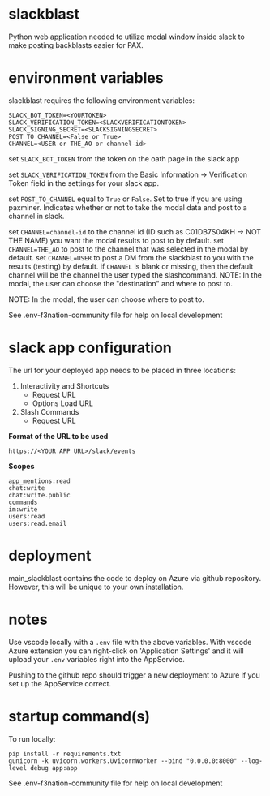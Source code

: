# slackblast

Python web application needed to utilize modal window inside slack to make posting backblasts easier for PAX.

# environment variables

slackblast requires the following environment variables:

```
SLACK_BOT_TOKEN=<YOURTOKEN>
SLACK_VERIFICATION_TOKEN=<SLACKVERIFICATIONTOKEN>
SLACK_SIGNING_SECRET=<SLACKSIGNINGSECRET>
POST_TO_CHANNEL=<False or True>
CHANNEL=<USER or THE_AO or channel-id>
```

set `SLACK_BOT_TOKEN` from the token on the oath page in the slack app

set `SLACK_VERIFICATION_TOKEN` from the Basic Information -> Verification Token field in the settings for your slack app.

set `POST_TO_CHANNEL` equal to `True` or `False`. Set to true if you are using paxminer. Indicates whether or not to take the modal data and post to a channel in slack.

set `CHANNEL=channel-id` to the channel id (ID such as C01DB7S04KH -> NOT THE NAME) you want the modal results to post to by default.
set `CHANNEL=THE_AO` to post to the channel that was selected in the modal by default.
set `CHANNEL=USER` to post a DM from the slackblast to you with the results (testing) by default.
if `CHANNEL` is blank or missing, then the default channel will be the channel the user typed the slashcommand.
NOTE: In the modal, the user can choose the "destination" and where to post to.

NOTE: In the modal, the user can choose where to post to.

See .env-f3nation-community file for help on local development

# slack app configuration

The url for your deployed app needs to be placed in three locations:

1. Interactivity and Shortcuts
   - Request URL
   - Options Load URL
2. Slash Commands
   - Request URL

**Format of the URL to be used**

```
https://<YOUR APP URL>/slack/events
```

**Scopes**

```
app_mentions:read
chat:write
chat:write.public
commands
im:write
users:read
users:read.email
```

# deployment

main_slackblast contains the code to deploy on Azure via github repository. However, this will be unique to your own installation.

# notes

Use vscode locally with a `.env` file with the above variables. With vscode Azure extension you can right-click on 'Application Settings' and it will upload your `.env` variables right into the AppService.

Pushing to the github repo should trigger a new deployment to Azure if you set up the AppService correct.

# startup command(s)

To run locally:

```
pip install -r requirements.txt
gunicorn -k uvicorn.workers.UvicornWorker --bind "0.0.0.0:8000" --log-level debug app:app
```

See .env-f3nation-community file for help on local development
